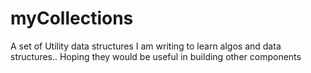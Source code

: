 myCollections
=============

A set of Utility data structures I am writing to learn algos and data structures.. Hoping they would be useful in building other components
